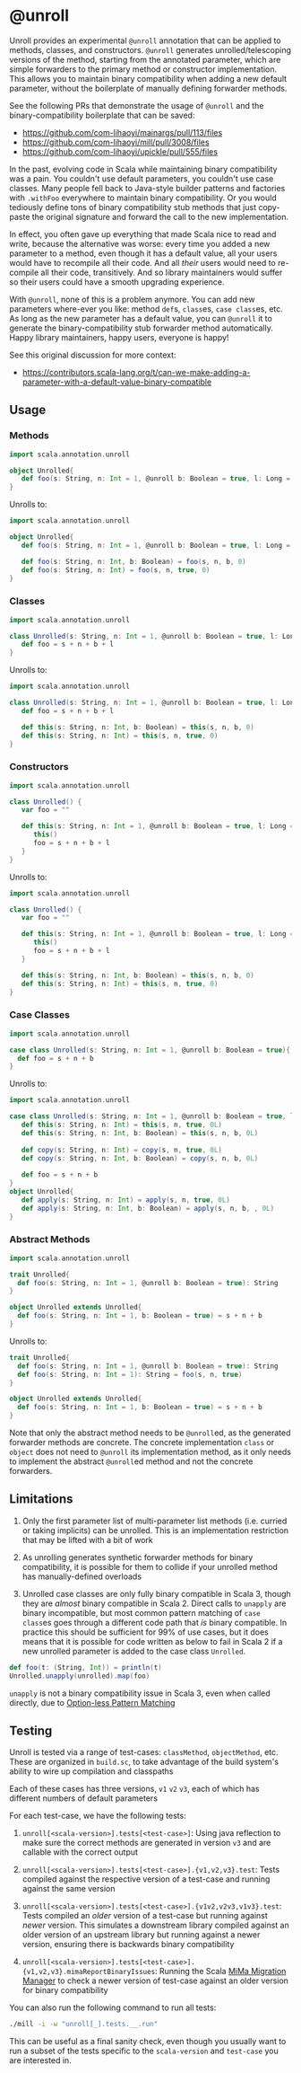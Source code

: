 # @unroll


Unroll provides an experimental `@unroll` annotation that can be applied to methods, classes, 
and constructors. `@unroll` generates unrolled/telescoping versions of the method, starting
from the annotated parameter, which are simple forwarders to the primary method or 
constructor implementation. This allows you to maintain binary compatibility when adding
a new default parameter, without the boilerplate of manually defining forwarder methods.

See the following PRs that demonstrate the usage of `@unroll` and the binary-compatibility
boilerplate that can be saved:

- https://github.com/com-lihaoyi/mainargs/pull/113/files
- https://github.com/com-lihaoyi/mill/pull/3008/files
- https://github.com/com-lihaoyi/upickle/pull/555/files

In the past, evolving code in Scala while maintaining binary compatibility was a pain.
You couldn't use default parameters, you couldn't use case classes. Many people fell
back to Java-style builder patterns and factories with `.withFoo` everywhere to maintain binary
compatibility. Or you would tediously define tons of binary compatibility stub methods
that just copy-paste the original signature and forward the call to the new implementation.

In effect, you often gave up everything that made Scala nice to read and write, because
the alternative was worse: every time you added a new parameter to a method, even though
it has a default value, all your users would have to recompile all their code. And all 
*their* users would need to re-compile all their code, transitively. And so library
maintainers would suffer so their users could have a smooth upgrading experience.

With `@unroll`, none of this is a problem anymore. You can add new parameters
where-ever you like: method `def`s, `class`es, `case class`es, etc. As long as the
new parameter has a default value, you can `@unroll` it to generate the binary-compatibility
stub forwarder method automatically. Happy library maintainers, happy users, everyone is happy!

See this original discussion for more context:

* https://contributors.scala-lang.org/t/can-we-make-adding-a-parameter-with-a-default-value-binary-compatible

## Usage

### Methods

```scala
import scala.annotation.unroll

object Unrolled{
   def foo(s: String, n: Int = 1, @unroll b: Boolean = true, l: Long = 0) = s + n + b + l
}
```

Unrolls to:

```scala
import scala.annotation.unroll

object Unrolled{
   def foo(s: String, n: Int = 1, @unroll b: Boolean = true, l: Long = 0) = s + n + b + l

   def foo(s: String, n: Int, b: Boolean) = foo(s, n, b, 0)
   def foo(s: String, n: Int) = foo(s, n, true, 0)
}
````
### Classes

```scala
import scala.annotation.unroll

class Unrolled(s: String, n: Int = 1, @unroll b: Boolean = true, l: Long = 0){
   def foo = s + n + b + l
}
```

Unrolls to:

```scala
import scala.annotation.unroll

class Unrolled(s: String, n: Int = 1, @unroll b: Boolean = true, l: Long = 0){
   def foo = s + n + b + l

   def this(s: String, n: Int, b: Boolean) = this(s, n, b, 0)
   def this(s: String, n: Int) = this(s, n, true, 0)
}
```

### Constructors

```scala
import scala.annotation.unroll

class Unrolled() {
   var foo = ""

   def this(s: String, n: Int = 1, @unroll b: Boolean = true, l: Long = 0) = {
      this()
      foo = s + n + b + l
   }
}
```

Unrolls to:

```scala
import scala.annotation.unroll

class Unrolled() {
   var foo = ""

   def this(s: String, n: Int = 1, @unroll b: Boolean = true, l: Long = 0) = {
      this()
      foo = s + n + b + l
   }

   def this(s: String, n: Int, b: Boolean) = this(s, n, b, 0)
   def this(s: String, n: Int) = this(s, n, true, 0)
}
```

### Case Classes

```scala
import scala.annotation.unroll

case class Unrolled(s: String, n: Int = 1, @unroll b: Boolean = true){
  def foo = s + n + b
}
```

Unrolls to:

```scala
import scala.annotation.unroll

case class Unrolled(s: String, n: Int = 1, @unroll b: Boolean = true, l: Long = 0L){
   def this(s: String, n: Int) = this(s, n, true, 0L)
   def this(s: String, n: Int, b: Boolean) = this(s, n, b, 0L)
   
   def copy(s: String, n: Int) = copy(s, n, true, 0L)
   def copy(s: String, n: Int, b: Boolean) = copy(s, n, b, 0L)
   
   def foo = s + n + b
}
object Unrolled{
   def apply(s: String, n: Int) = apply(s, n, true, 0L)
   def apply(s: String, n: Int, b: Boolean) = apply(s, n, b, , 0L)
}
```

### Abstract Methods

```scala
import scala.annotation.unroll

trait Unrolled{
  def foo(s: String, n: Int = 1, @unroll b: Boolean = true): String
}

object Unrolled extends Unrolled{
  def foo(s: String, n: Int = 1, b: Boolean = true) = s + n + b
}
```

Unrolls to:

```scala
trait Unrolled{
  def foo(s: String, n: Int = 1, @unroll b: Boolean = true): String
  def foo(s: String, n: Int = 1): String = foo(s, n, true)
}

object Unrolled extends Unrolled{
  def foo(s: String, n: Int = 1, b: Boolean = true) = s + n + b
}
```

Note that only the abstract method needs to be `@unroll`ed, as the generated forwarder
methods are concrete. The concrete implementation `class` or `object` does not need to 
`@unroll` its implementation method, as it only needs to implement the abstract `@unroll`ed
method and not the concrete forwarders.

## Limitations

1. Only the first parameter list of multi-parameter list methods (i.e. curried or taking
   implicits) can be unrolled. This is an implementation restriction that may be lifted 
   with a bit of work

2. As unrolling generates synthetic forwarder methods for binary compatibility, it is 
   possible for them to collide if your unrolled method has manually-defined overloads

3. Unrolled case classes are only fully binary compatible in Scala 3, though they are
   _almost_ binary compatible in Scala 2. Direct calls to `unapply` are binary incompatible,
   but most common pattern matching of `case class`es goes through a different code path
   that _is_ binary compatible. In practice this should be sufficient for 99% of use cases,
   but it does means that it is possible for code written as below to fail in Scala 2
   if a new unrolled parameter is added to the case class `Unrolled`.

```scala
def foo(t: (String, Int)) = println(t)
Unrolled.unapply(unrolled).map(foo)
```

`unapply` is not a binary compatibility issue in Scala 3, even when called directly, due to 
[Option-less Pattern Matching](https://docs.scala-lang.org/scala3/reference/changed-features/pattern-matching.html)

## Testing

Unroll is tested via a range of test-cases: `classMethod`, `objectMethod`, etc. These
are organized in `build.sc`, to take advantage of the build system's ability to wire up
compilation and classpaths 

Each of these cases has three versions, `v1` `v2` `v3`, each of which has 
different numbers of default parameters

For each test-case, we have the following tests:

1. `unroll[<scala-version>].tests[<test-case>]`: Using java reflection to make
   sure the correct methods are generated in version `v3` and are callable with the
   correct output

2. `unroll[<scala-version>].tests[<test-case>].{v1,v2,v3}.test`: Tests compiled against
   the respective version of a test-case and running against the same version

3. `unroll[<scala-version>].tests[<test-case>].{v1v2,v2v3,v1v3}.test`: Tests compiled
   an *older* version of a test-case but running against *newer* version. This simulates
   a downstream library compiled against an older version of an upstream library but
   running against a newer version, ensuring there is backwards binary compatibility

4. `unroll[<scala-version>].tests[<test-case>].{v1,v2,v3}.mimaReportBinaryIssues`: Running
   the Scala [MiMa Migration Manager](https://github.com/lightbend/mima) to check a newer
   version of test-case against an older version for binary compatibility

You can also run the following command to run all tests:

```bash
./mill -i -w "unroll[_].tests.__.run"         
```

This can be useful as a final sanity check, even though you usually want to run
a subset of the tests specific to the `scala-version` and `test-case` you are 
interested in.
